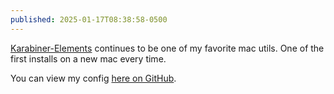 ```yaml
---
published: 2025-01-17T08:38:58-0500
---
```


[Karabiner-Elements](https://karabiner-elements.pqrs.org/) continues to be one of my favorite mac utils. One of the first installs on a new mac every time.

You can view my config [here on GitHub](https://github.com/alexcarpenter/dotfiles/blob/main/karabiner/karabiner.json).
